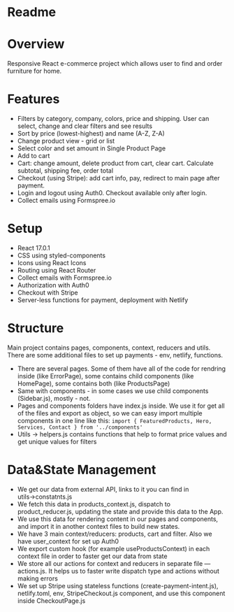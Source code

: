 # Readme

# Overview

Responsive React e-commerce project which allows user to find and order furniture for home. 

# Features

- Filters by category, company, colors, price and shipping. User can select, change and clear filters and see results
- Sort by price (lowest-highest) and name (A-Z, Z-A)
- Change product view - grid or list
- Select color and set amount in Single Product Page
- Add to cart
- Cart: change amount, delete product from cart, clear cart. Calculate subtotal, shipping fee, order total
- Checkout (using Stripe): add cart info, pay, redirect to main page after payment.
- Login and logout using Auth0. Checkout available only after login.
- Collect emails using Formspree.io

# Setup

- React 17.0.1
- CSS using styled-components
- Icons using React Icons
- Routing using React Router
- Collect emails with Formspree.io
- Authorization with Auth0
- Checkout with Stripe
- Server-less functions for payment, deployment with Netlify

# Structure

Main project contains pages, components, context, reducers and utils. There are some additional files to set up payments - env, netlify, functions.

- There are several pages. Some of them have all of the code for rendring inside (like ErrorPage), some contains child components (like HomePage), some contains both (like ProductsPage)
- Same with components - in some cases we use child components (Sidebar.js), mostly - not.
- Pages and components folders have index.js inside. We use it for get all of the files and export as object, so we can easy import multiple components in one line like this: `import { FeaturedProducts, Hero, Services, Contact } from '../components'`
- Utils → helpers.js contains functions that help to format price values and get unique values for filters

# Data&State Management

- We get our data from external API, links to it you can find in utils→constatnts.js
- We fetch this data in products_context.js, dispatch to product_reducer.js, updating the state and provide this data to the App.
- We use this data for rendering content in our pages and components, and import it in another context files to build new states.
- We have 3 main context/reducers: products, cart and filter. Also we have user_context for set up Auth0
- We export custom hook (for example useProductsContext) in each context file in order to faster get our data from state
- We store all our actions for context and reducers in separate file — actions.js. It helps us to faster write dispatch type and actions without making errors
- We set up Stripe using stateless functions (create-payment-intent.js), netlify.toml, env, StripeCheckout.js component, and use this component inside CheckoutPage.js